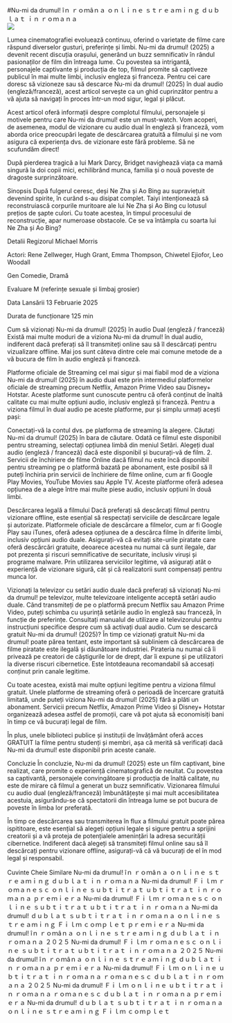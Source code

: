 #Nu-mi da drumul! îｎ ｒｏｍâｎａ ｏｎｌｉｎｅ ｓｔｒｅａｍｉｎｇ ｄｕｂｌａｔ ｉｎ ｒｏｍａｎａ  
[![](https://i.imgur.com/qSNzIqt.png)](https://movie.rssnews.media/YDWcLbnEV.php)  
  
Lumea cinematografiei evoluează continuu, oferind o varietate de filme care răspund diverselor gusturi, preferințe și limbi. Nu-mi da drumul! (2025) a devenit recent discuția orașului, generând un buzz semnificativ în rândul pasionaților de film din întreaga lume. Cu povestea sa intrigantă, personajele captivante și producția de top, filmul promite să captiveze publicul în mai multe limbi, inclusiv engleza și franceza. Pentru cei care doresc să vizioneze sau să descarce Nu-mi da drumul! (2025) în dual audio (engleză/franceză), acest articol servește ca un ghid cuprinzător pentru a vă ajuta să navigați în proces într-un mod sigur, legal și plăcut.

Acest articol oferă informații despre complotul filmului, personajele și motivele pentru care Nu-mi da drumul! este un must-watch. Vom acoperi, de asemenea, modul de vizionare cu audio dual în engleză și franceză, vom aborda orice preocupări legate de descărcarea gratuită a filmului și ne vom asigura că experiența dvs. de vizionare este fără probleme. Să ne scufundăm direct!

După pierderea tragică a lui Mark Darcy, Bridget navighează viața ca mamă singură la doi copii mici, echilibrând munca, familia și o nouă poveste de dragoste surprinzătoare.

Sinopsis
După fulgerul ceresc, deși Ne Zha și Ao Bing au supraviețuit devenind spirite, în curând s-au disipat complet. Taiyi intenționează să reconstruiască corpurile muritoare ale lui Ne Zha și Ao Bing cu lotusul prețios de șapte culori. Cu toate acestea, în timpul procesului de reconstrucție, apar numeroase obstacole. Ce se va întâmpla cu soarta lui Ne Zha și Ao Bing?

Detalii
Regizorul Michael Morris

Actori: Rene Zellweger, Hugh Grant, Emma Thompson, Chiwetel Ejiofor, Leo Woodall

Gen Comedie, Dramă

Evaluare M (referințe sexuale și limbaj grosier)

Data Lansării 13 Februarie 2025

Durata de funcționare 125 min

Cum să vizionați Nu-mi da drumul! (2025) în audio Dual (engleză / franceză)
Există mai multe moduri de a viziona Nu-mi da drumul! în dual audio, indiferent dacă preferați să îl transmiteți online sau să îl descărcați pentru vizualizare offline. Mai jos sunt câteva dintre cele mai comune metode de a vă bucura de film în audio engleză și franceză.

Platforme oficiale de Streaming cel mai sigur și mai fiabil mod de a viziona Nu-mi da drumul! (2025) în audio dual este prin intermediul platformelor oficiale de streaming precum Netflix, Amazon Prime Video sau Disney+ Hotstar. Aceste platforme sunt cunoscute pentru că oferă conținut de înaltă calitate cu mai multe opțiuni audio, inclusiv engleză și franceză.
Pentru a viziona filmul în dual audio pe aceste platforme, pur și simplu urmați acești pași:

Conectați-vă la contul dvs. pe platforma de streaming la alegere. Căutați Nu-mi da drumul! (2025) în bara de căutare. Odată ce filmul este disponibil pentru streaming, selectați opțiunea limbă din meniul Setări. Alegeți dual audio (engleză / franceză) dacă este disponibil și bucurați-vă de film. 2. Servicii de închiriere de filme Online dacă filmul nu este încă disponibil pentru streaming pe o platformă bazată pe abonament, este posibil să îl puteți închiria prin servicii de închiriere de filme online, cum ar fi Google Play Movies, YouTube Movies sau Apple TV. Aceste platforme oferă adesea opțiunea de a alege între mai multe piese audio, inclusiv opțiuni în două limbi.

Descărcarea legală a filmului Dacă preferați să descărcați filmul pentru vizionare offline, este esențial să respectați serviciile de descărcare legale și autorizate. Platformele oficiale de descărcare a filmelor, cum ar fi Google Play sau iTunes, oferă adesea opțiunea de a descărca filme în diferite limbi, inclusiv opțiuni audio duale.
Asigurați-vă că evitați site-urile piratate care oferă descărcări gratuite, deoarece acestea nu numai că sunt ilegale, dar pot prezenta și riscuri semnificative de securitate, inclusiv viruși și programe malware. Prin utilizarea serviciilor legitime, vă asigurați atât o experiență de vizionare sigură, cât și că realizatorii sunt compensați pentru munca lor.

Vizionați la televizor cu setări audio duale dacă preferați să vizionați Nu-mi da drumul! pe televizor, multe televizoare inteligente acceptă setări audio duale. Când transmiteți de pe o platformă precum Netflix sau Amazon Prime Video, puteți schimba cu ușurință setările audio în engleză sau franceză, în funcție de preferințe. Consultați manualul de utilizare al televizorului pentru instrucțiuni specifice despre cum să activați dual audio.
Cum se descarcă gratuit Nu-mi da drumul! (2025)?
În timp ce vizionați gratuit Nu-mi da drumul! poate părea tentant, este important să subliniem că descărcarea de filme piratate este ilegală și dăunătoare industriei. Pirateria nu numai că îi privează pe creatori de câștigurile lor de drept, dar îi expune și pe utilizatori la diverse riscuri cibernetice. Este întotdeauna recomandabil să accesați conținut prin canale legitime.

Cu toate acestea, există mai multe opțiuni legitime pentru a viziona filmul gratuit. Unele platforme de streaming oferă o perioadă de încercare gratuită limitată, unde puteți viziona Nu-mi da drumul! (2025) fără a plăti un abonament. Servicii precum Netflix, Amazon Prime Video și Disney+ Hotstar organizează adesea astfel de promoții, care vă pot ajuta să economisiți bani în timp ce vă bucurați legal de film.

În plus, unele biblioteci publice și instituții de învățământ oferă acces GRATUIT la filme pentru studenți și membri, așa că merită să verificați dacă Nu-mi da drumul! este disponibil prin aceste canale.

Concluzie
În concluzie, Nu-mi da drumul! (2025) este un film captivant, bine realizat, care promite o experiență cinematografică de neuitat. Cu povestea sa captivantă, personajele convingătoare și producția de înaltă calitate, nu este de mirare că filmul a generat un buzz semnificativ. Vizionarea filmului cu audio dual (engleză/franceză) îmbunătățește și mai mult accesibilitatea acestuia, asigurându-se că spectatorii din întreaga lume se pot bucura de poveste în limba lor preferată.

În timp ce descărcarea sau transmiterea în flux a filmului gratuit poate părea ispititoare, este esențial să alegeți opțiuni legale și sigure pentru a sprijini creatorii și a vă proteja de potențialele amenințări la adresa securității cibernetice. Indiferent dacă alegeți să transmiteți filmul online sau să îl descărcați pentru vizionare offline, asigurați-vă că vă bucurați de el în mod legal și responsabil.

Cuvinte Cheie Similare
Nu-mi da drumul! îｎ ｒｏｍâｎａ ｏｎｌｉｎｅ ｓｔｒｅａｍｉｎｇ ｄｕｂｌａｔ ｉｎ ｒｏｍａｎａ
Nu-mi da drumul! Ｆｉｌｍ ｒｏｍａｎｅｓｃ ｏｎｌｉｎｅ ｓｕｂｔｉｔｒａｔ ｕｂｔｉｔｒａｔ ｉｎ ｒｏｍａｎａ ｐｒｅｍｉｅｒａ
Nu-mi da drumul! Ｆｉｌｍ ｒｏｍａｎｅｓｃ ｏｎｌｉｎｅ ｓｕｂｔｉｔｒａｔ ｕｂｔｉｔｒａｔ ｉｎ ｒｏｍａｎａ
Nu-mi da drumul! ｄｕｂｌａｔ ｓｕｂｔｉｔｒａｔ ｉｎ ｒｏｍａｎａ ｏｎｌｉｎｅ ｓｔｒｅａｍｉｎｇ Ｆｉｌｍ ｃｏｍｐｌｅｔ ｐｒｅｍｉｅｒａ
Nu-mi da drumul! îｎ ｒｏｍâｎａ ｏｎｌｉｎｅ ｓｔｒｅａｍｉｎｇ ｄｕｂｌａｔ ｉｎ ｒｏｍａｎａ ２０２５
Nu-mi da drumul! Ｆｉｌｍ ｒｏｍａｎｅｓｃ ｏｎｌｉｎｅ ｓｕｂｔｉｔｒａｔ ｕｂｔｉｔｒａｔ ｉｎ ｒｏｍａｎａ ２０２５
Nu-mi da drumul! îｎ ｒｏｍâｎａ ｏｎｌｉｎｅ ｓｔｒｅａｍｉｎｇ ｄｕｂｌａｔ ｉｎ ｒｏｍａｎａ ｐｒｅｍｉｅｒａ
Nu-mi da drumul! Ｆｉｌｍ ｏｎｌｉｎｅ ｕｂｔｉｔｒａｔ ｉｎ ｒｏｍａｎａ ｒｏｍａｎｅｓｃ ｄｕｂｌａｔ ｉｎ ｒｏｍａｎａ ２０２５
Nu-mi da drumul! Ｆｉｌｍ ｏｎｌｉｎｅ ｕｂｔｉｔｒａｔ ｉｎ ｒｏｍａｎａ ｒｏｍａｎｅｓｃ ｄｕｂｌａｔ ｉｎ ｒｏｍａｎａ ｐｒｅｍｉｅｒａ
Nu-mi da drumul! ｄｕｂｌａｔ ｓｕｂｔｉｔｒａｔ ｉｎ ｒｏｍａｎａ ｏｎｌｉｎｅ ｓｔｒｅａｍｉｎｇ Ｆｉｌｍ ｃｏｍｐｌｅｔ
